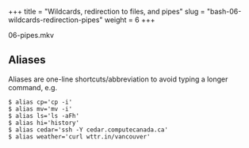 +++
title = "Wildcards, redirection to files, and pipes"
slug = "bash-06-wildcards-redirection-pipes"
weight = 6
+++

<!-- # Wildcards, redirection to files, and pipes -->

<!-- * open http://bit.ly/bashfile in your browser, it'll download the file bfiles.zip -->
<!-- * unpack bfiles.zip to your Desktop; you should see ~/Desktop/data-shell -->

<!-- ~~~ {.bash} -->
<!-- $ cd <parentDirectoryOf`data-shell`> -->
<!-- $ ls data-shell -->
<!-- $ cd data-shell/molecules -->
<!-- $ ls -->
<!-- $ ls p*   # this is a Unix wildcard; bash will expand it to 'ls pentane.pdb propane.pdb' -->
<!-- $ ls *.pdb   # another wildcard, will expand to "ls cubane.pdb ethane.pdb ...' -->
<!-- $ wc -l *.pdb   # list number of lines in each file -->
<!-- $ wc -l *.pdb > lengths.txt   # redirect the output of the last command into a file -->
<!-- $ more lengths.txt -->
<!-- $ sort -n lengths.txt   # sort numerically, i.e. 2 will go before 10, and 6 before 22 -->
<!-- $ sort -n lengths.txt > sorted.txt -->
<!-- $ head -1 sorted.txt   # show the length of the shortest (number of lines) file -->
<!-- $ wc -l *.pdb | sort -n | head -1   # three commands can be shortened to one - this is called Unix pipe -->
<!-- ~~~ -->

<!-- Standard input of a process. Standard output of a process. Pipes connect the two. -->

06-pipes.mkv

<!-- > **Exercise:** build a single command to show the lenth of the longest (number of lines) file -->

<!-- > **Exercise:** Try to explain the difference between these two commands: -->
<!-- > ~~~ {.bash} -->
<!-- > echo hello > test.txt -->
<!-- > echo hello >> test.txt -->
<!-- > ~~~ -->

<!-- > **Quiz 7:** What code would you use to move all the .dat files into the analyzed sub-directory? -->

<!-- > **Quiz 8:** Command to list the three files with the least number of lines. -->

## Aliases

Aliases are one-line shortcuts/abbreviation to avoid typing a longer command, e.g.

~~~ {.bash}
$ alias cp='cp -i'
$ alias mv='mv -i'
$ alias ls='ls -aFh'
$ alias hi='history'
$ alias cedar='ssh -Y cedar.computecanada.ca'
$ alias weather='curl wttr.in/vancouver'
~~~
